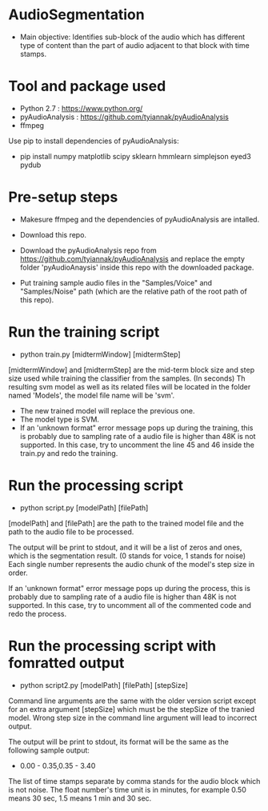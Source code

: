 # AudioSegmentation

- Main objective: Identifies sub-block of the audio which has different type of content than the part of audio adjacent to that block with time stamps. 

# Tool and package used

- Python 2.7 : https://www.python.org/
- pyAudioAnalysis : https://github.com/tyiannak/pyAudioAnalysis
- ffmpeg

Use pip to install dependencies of pyAudioAnalysis:

- pip install numpy matplotlib scipy sklearn hmmlearn simplejson eyed3 pydub

# Pre-setup steps

- Makesure ffmpeg and the dependencies of pyAudioAnalysis are intalled.
- Download this repo.
- Download the pyAudioAnalysis repo from https://github.com/tyiannak/pyAudioAnalysis and replace the empty folder 'pyAudioAnaysis' inside this repo with the downloaded package.

- Put training sample audio files in the "Samples/Voice" and "Samples/Noise" path (which are the relative path of the root path of this repo).


# Run the training script

- python train.py [midtermWindow] [midtermStep]

[midtermWindow] and [midtermStep] are the mid-term block size and step size used while training the classifier from the samples. (In seconds)
Th resulting svm model as well as its related files will be located in the folder named 'Models', the model file name will be 'svm'. 

- The new trained model will replace the previous one.
- The model type is SVM.
- If an 'unknown format" error message pops up during the training, this is probably due to sampling rate of a audio file is higher than 48K is not supported. In this case, try to uncomment the line 45 and 46 inside the train.py and redo the training.

# Run the processing script

- python script.py [modelPath] [filePath]

[modelPath] and [filePath] are the path to the trained model file and the path to the audio file to be processed.

The output will be print to stdout, and it will be a list of zeros and ones, which is the segmentation result. (0 stands for voice, 1 stands for noise) Each single number represents the audio chunk of the model's step size in order.

If an 'unknown format" error message pops up during the process, this is probably due to sampling rate of a audio file is higher than 48K is not supported. In this case, try to uncomment all of the commented code and redo the process.


# Run the processing script with fomratted output

- python script2.py [modelPath] [filePath] [stepSize]

Command line arguments are the same with the older version script except for an extra argument [stepSize] which must be the stepSize of the tranied model. Wrong step size in the command line argument will lead to incorrect output.

The output will be print to stdout, its format will be the same as the following sample output:

- 0.00 - 0.35,0.35 - 3.40

The list of time stamps separate by comma stands for the audio block which is not noise.
The float number's time unit is in minutes, for example 0.50 means 30 sec, 1.5 means 1 min and 30 sec.


